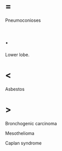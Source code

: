 # =

Pneumoconioses

# .

Lower lobe.

# <

Asbestos

# >

Bronchogenic carcinoma

Mesothelioma

Caplan syndrome
